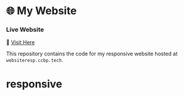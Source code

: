 # 🌐 My Website  

### Live Website  
🔗 [Visit Here](https://websiteresp.ccbp.tech)  

This repository contains the code for my responsive website hosted at `websiteresp.ccbp.tech`.  
# responsive
